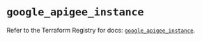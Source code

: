 # `google_apigee_instance`

Refer to the Terraform Registry for docs: [`google_apigee_instance`](https://registry.terraform.io/providers/hashicorp/google/6.48.0/docs/resources/apigee_instance).
